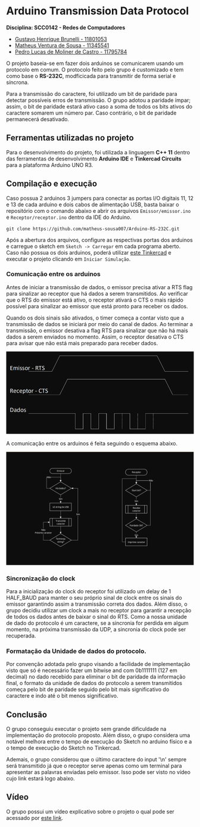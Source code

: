 # Arduino Transmission Data Protocol

**Disciplina: SCC0142 - Redes de Computadores**

 - [Gustavo Henrique Brunelli - 11801053](https://github.com/GBrunelli)
 - [Matheus Ventura de Sousa - 11345541](https://github.com/matheus-sousa007/)
 - [Pedro Lucas de Moliner de Castro - 11795784](https://github.com/pedrolmcastro)

O projeto baseia-se em fazer dois arduinos se comunicarem usando um protocolo em comum. O protocolo feito pelo grupo é customizado e tem como base o **RS-232C**, modficicada para transmitir de forma serial e síncrona.

Para a transmissão do caractere, foi utilizado um bit de paridade para detectar possíveis erros de transmissão. O grupo adotou a paridade ímpar; assim, o bit de paridade estará ativo caso a soma de todos os bits ativos do caractere somarem um número par. Caso contrário, o bit de paridade permanecerá desativado.

## Ferramentas utilizadas no projeto

Para o desenvolvimento do projeto, foi utilizada a linguagem **C++ 11** dentro das ferramentas de desenvolvimento **Arduino IDE** e **Tinkercad Circuits** para a plataforma Arduino UNO R3.

## Compilação e execução

Caso possua 2 arduinos 3 jumpers para conectar as portas I/O digitais 11, 12 e 13 de cada arduino e dois cabos de alimentação USB, basta baixar o repositório com o comando abaixo e abrir os arquivos `Emissor/emissor.ino` e `Receptor/receptor.ino` dentro da IDE do Arduino.

```
git clone https://github.com/matheus-sousa007/Arduino-RS-232C.git
```

Após a abertura dos arquivos, configure as respectivas portas dos arduinos e carregue o sketch em `Sketch -> Carregar` em cada programa aberto. Caso não possua os dois arduinos, poderá utilizar [este Tinkercad](https://www.tinkercad.com/things/2a1NkF46jcS?sharecode=aAZjLkvQorBfngIxJZ01mImUlqpqjhRwDdd5XMdHzJM) e executar o projeto clicando em `Iniciar Simulação`.

### Comunicação entre os arduinos

Antes de iniciar a transmissão de dados, o emissor precisa ativar a RTS flag para sinalizar ao receptor que há dados a serem transmitidos.
Ao verificar que o RTS do emissor está ativo, o receptor ativará o CTS o mais rápido possível para sinalizar ao emissor que está pronto para receber os dados.

Quando os dois sinais são ativados, o timer começa a contar visto que a transmissão de dados se iniciará por meio do canal de dados. Ao terminar a transmissão, o emissor desativa a flag RTS para sinalizar que não há mais dados a serem enviados no momento. Assim, o receptor desativa o CTS para avisar que não está mais preparado para receber dados.

![](./images/sinais.png)

A comunicação entre os arduinos é feita seguindo o esquema abaixo.

![](./images/esquema.png)

### Sincronização do clock

Para a inicialização do clock do receptor foi utilizado um delay de 1 HALF_BAUD para manter o seu próprio sinal de clock entre os sinais do emissor garantindo assim a transmissão correta dos dados. Além disso, o grupo decidiu utilizar um clock a mais no receptor para garantir a recepção de todos os dados antes de baixar o sinal do RTS. Como a nossa unidade de dado do protocolo é um caractere, se a sincronia for perdida em algum momento, na próxima transmissão da UDP, a sincronia do clock pode ser recuperada.

### Formatação da Unidade de dados do protocolo.

Por convenção adotada pelo grupo visando a facilidade de implementação visto que só é necessário fazer um bitwise and com 0b1111111 (127 em decimal) no dado recebido para eliminar o bit de paridade da informação final, o formato da unidade de dados do protocolo a serem transmitidos começa pelo bit de paridade seguido pelo bit mais significativo do caractere e indo até o bit menos significativo. 

## Conclusão

O grupo conseguiu executar o projeto sem grande dificuldade na implementação do protocolo proposto. Além disso, o grupo considera uma notável melhora entre o tempo de execução do Sketch no arduino físico e a o tempo de execução do Sketch no Tinkercad.

Ademais, o grupo considerou que o último caractere do input '\n' sempre será transmitido já que o receptor serve apenas como um terminal para apresentar as palavras enviadas pelo emissor. Isso pode ser visto no vídeo cujo link estará logo abaixo.


## Vídeo

O grupo possui um vídeo explicativo sobre o projeto o qual pode ser acessado por [este link](https://youtu.be/RlWI3TtgbQQ). 
